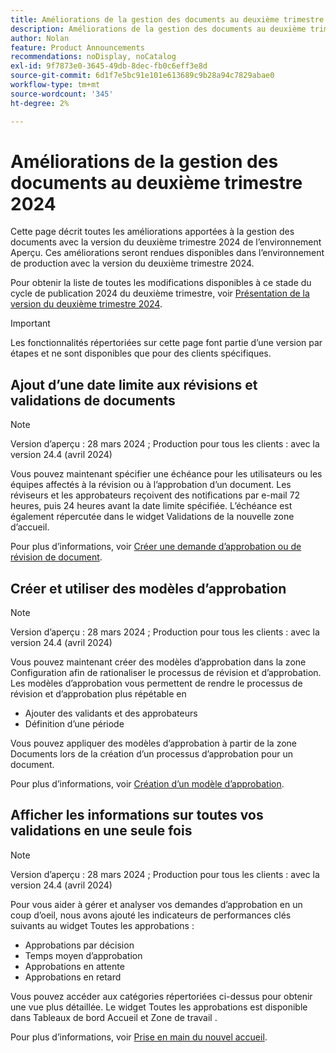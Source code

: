 ```yaml
---
title: Améliorations de la gestion des documents au deuxième trimestre 2024
description: Améliorations de la gestion des documents au deuxième trimestre 2024
author: Nolan
feature: Product Announcements
recommendations: noDisplay, noCatalog
exl-id: 9f7873e0-3645-49db-8dec-fb0c6eff3e8d
source-git-commit: 6d1f7e5bc91e101e613689c9b28a94c7829abae0
workflow-type: tm+mt
source-wordcount: '345'
ht-degree: 2%

---
```


# Améliorations de la gestion des documents au deuxième trimestre 2024

Cette page décrit toutes les améliorations apportées à la gestion des documents avec la version du deuxième trimestre 2024 de l’environnement Aperçu. Ces améliorations seront rendues disponibles dans l’environnement de production avec la version du deuxième trimestre 2024.

Pour obtenir la liste de toutes les modifications disponibles à ce stade du cycle de publication 2024 du deuxième trimestre, voir [Présentation de la version du deuxième trimestre 2024](/help/quicksilver/product-announcements/product-releases/24-q2-release-activity/24-q2-release-overview.md).

>[!IMPORTANT]
>
>Les fonctionnalités répertoriées sur cette page font partie d’une version par étapes et ne sont disponibles que pour des clients spécifiques.

## Ajout d’une date limite aux révisions et validations de documents

>[!NOTE]
>
>Version d’aperçu : 28 mars 2024 ; Production pour tous les clients : avec la version 24.4 (avril 2024)

Vous pouvez maintenant spécifier une échéance pour les utilisateurs ou les équipes affectés à la révision ou à l’approbation d’un document. Les réviseurs et les approbateurs reçoivent des notifications par e-mail 72 heures, puis 24 heures avant la date limite spécifiée. L’échéance est également répercutée dans le widget Validations de la nouvelle zone d’accueil.

Pour plus d’informations, voir [Créer une demande d’approbation ou de révision de document](/help/quicksilver/review-and-approve-work/document-reviews-and-approvals/manage-document-approvals/create-a-document-approval.md).

## Créer et utiliser des modèles d’approbation

>[!NOTE]
>
>Version d’aperçu : 28 mars 2024 ; Production pour tous les clients : avec la version 24.4 (avril 2024)

Vous pouvez maintenant créer des modèles d’approbation dans la zone Configuration afin de rationaliser le processus de révision et d’approbation. Les modèles d’approbation vous permettent de rendre le processus de révision et d’approbation plus répétable en

* Ajouter des validants et des approbateurs
* Définition d’une période

Vous pouvez appliquer des modèles d’approbation à partir de la zone Documents lors de la création d’un processus d’approbation pour un document.

Pour plus d’informations, voir [Création d’un modèle d’approbation](/help/quicksilver/review-and-approve-work/document-reviews-and-approvals/manage-document-approvals/create-approval-template.md).

## Afficher les informations sur toutes vos validations en une seule fois

>[!NOTE]
>
>Version d’aperçu : 28 mars 2024 ; Production pour tous les clients : avec la version 24.4 (avril 2024)

Pour vous aider à gérer et analyser vos demandes d’approbation en un coup d’oeil, nous avons ajouté les indicateurs de performances clés suivants au widget Toutes les approbations :

* Approbations par décision
* Temps moyen d’approbation
* Approbations en attente
* Approbations en retard

Vous pouvez accéder aux catégories répertoriées ci-dessus pour obtenir une vue plus détaillée. Le widget Toutes les approbations est disponible dans Tableaux de bord Accueil et Zone de travail .

Pour plus d’informations, voir [Prise en main du nouvel accueil](/help/quicksilver/workfront-basics/using-home/new-home/get-started-with-new-home.md).
